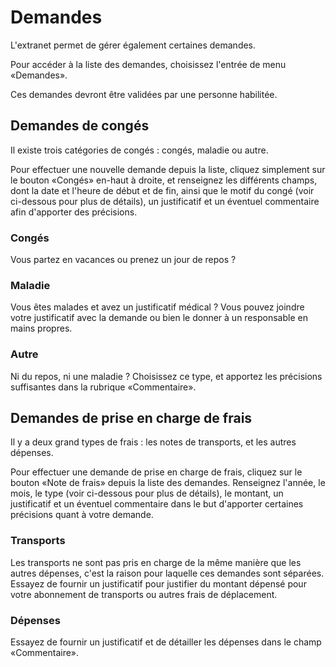 # Demandes

L'extranet permet de gérer également certaines demandes.

Pour accéder à la liste des demandes, choisissez l'entrée de menu «Demandes».

Ces demandes devront être validées par une personne habilitée.


## Demandes de congés

Il existe trois catégories de congés : congés, maladie ou autre.

Pour effectuer une nouvelle demande depuis la liste, cliquez simplement sur le bouton «Congés» en-haut à droite, et renseignez les différents champs, dont la date et l'heure de début et de fin, ainsi que le motif du congé (voir ci-dessous pour plus de détails), un justificatif et un éventuel commentaire afin d'apporter des précisions.

### Congés

Vous partez en vacances ou prenez un jour de repos ?

### Maladie

Vous êtes malades et avez un justificatif médical ? Vous pouvez joindre votre justificatif avec la demande ou bien le donner à un responsable en mains propres.

### Autre

Ni du repos, ni une maladie ? Choisissez ce type, et apportez les précisions suffisantes dans la rubrique «Commentaire».


## Demandes de prise en charge de frais

Il y a deux grand types de frais : les notes de transports, et les autres dépenses.

Pour effectuer une demande de prise en charge de frais, cliquez sur le bouton «Note de frais» depuis la liste des demandes. Renseignez l'année, le mois, le type (voir ci-dessous pour plus de détails), le montant, un justificatif et un éventuel commentaire dans le but d'apporter certaines précisions quant à votre demande.

### Transports

Les transports ne sont pas pris en charge de la même manière que les autres dépenses, c'est la raison pour laquelle ces demandes sont séparées. Essayez de fournir un justificatif pour justifier du montant dépensé pour votre abonnement de transports ou autres frais de déplacement.

### Dépenses

Essayez de fournir un justificatif et de détailler les dépenses dans le champ «Commentaire».
